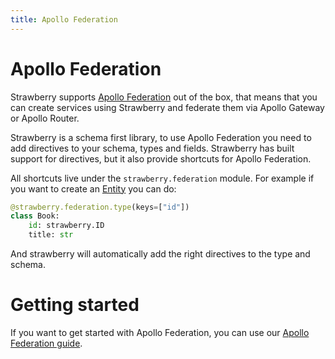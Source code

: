 ```yaml
---
title: Apollo Federation
---
```


# Apollo Federation

Strawberry supports
[Apollo Federation](https://www.apollographql.com/docs/federation/) out of the
box, that means that you can create services using Strawberry and federate them
via Apollo Gateway or Apollo Router.

Strawberry is a schema first library, to use Apollo Federation you need to add
directives to your schema, types and fields. Strawberry has built support for
directives, but it also provide shortcuts for Apollo Federation.

All shortcuts live under the `strawberry.federation` module. For example if you
want to create an
[Entity](https://www.apollographql.com/docs/federation/entities) you can do:

```python
@strawberry.federation.type(keys=["id"])
class Book:
    id: strawberry.ID
    title: str
```

And strawberry will automatically add the right directives to the type and
schema.

# Getting started

If you want to get started with Apollo Federation, you can use our
[Apollo Federation guide](../guides/federation.md).

